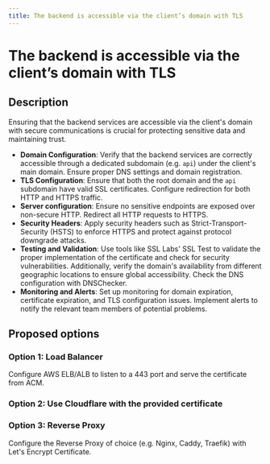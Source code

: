 ```yaml
---
title: The backend is accessible via the client’s domain with TLS
---
```


# The backend is accessible via the client’s domain with TLS

## Description

Ensuring that the backend services are accessible via the client's domain with secure communications is crucial for protecting sensitive data and maintaining trust.

* **Domain Configuration**: Verify that the backend services are correctly accessible through a dedicated subdomain (e.g. `api`) under the client's main domain. Ensure proper DNS settings and domain registration.
* **TLS Configuration**: Ensure that both the root domain and the ﻿`api` subdomain have valid SSL certificates. Configure redirection for both HTTP and HTTPS traffic.
* **Server configuration**: Ensure no sensitive endpoints are exposed over non-secure HTTP. Redirect all HTTP requests to HTTPS.
* **Security Headers**: Apply security headers such as ﻿Strict-Transport-Security (HSTS) to enforce HTTPS and protect against protocol downgrade attacks.
* **Testing and Validation**: Use tools like SSL Labs' SSL Test to validate the proper implementation of the certificate and check for security vulnerabilities. Additionally, verify the domain's availability from different geographic locations to ensure global accessibility. Check the DNS configuration with DNSChecker.
* **Monitoring and Alerts**: Set up monitoring for domain expiration, certificate expiration, and TLS configuration issues. Implement alerts to notify the relevant team members of potential problems.
## Proposed options
### Option 1: Load Balancer
Configure AWS ELB/ALB to listen to a 443 port and serve the certificate from ACM.

### Option 2: Use Cloudflare with the provided certificate

### Option 3: Reverse Proxy
Configure the Reverse Proxy of choice (e.g. Nginx, Caddy, Traefik) with Let's Encrypt Certificate.
